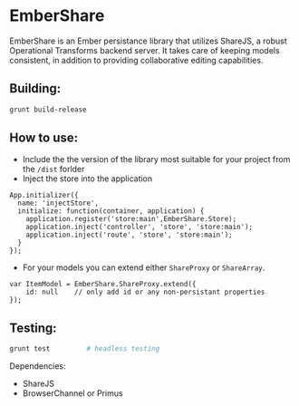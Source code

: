 # EmberShare

EmberShare is an Ember persistance library that utilizes ShareJS, a robust Operational Transforms backend server. It takes care of keeping models consistent, in addition to providing collaborative editing capabilities. 

## Building:

```sh
grunt build-release
```
## How to use:

+ Include the the version of the library most suitable for your project from the `/dist` forlder
+ Inject the store into the application

```
App.initializer({
  name: 'injectStore',
  initialize: function(container, application) {
	application.register('store:main',EmberShare.Store);
    application.inject('controller', 'store', 'store:main');
    application.inject('route', 'store', 'store:main');
  }
});
```

+ For your models you can extend either `ShareProxy` or `ShareArray`.

```
var ItemModel = EmberShare.ShareProxy.extend({
	id: null	// only add id or any non-persistant properties
});
```

## Testing:

```sh
grunt test         # headless testing

```

Dependencies:

- ShareJS
- BrowserChannel or Primus

